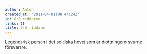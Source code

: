 ```yaml
---
author: Anton
created_at: '2011-04-01T08:47:24Z'
id: Grå riddaren
links: {}
title: Grå riddaren
---
```


Legendarisk person i det soldiska hovet som är drottningens svurne försvarare.
